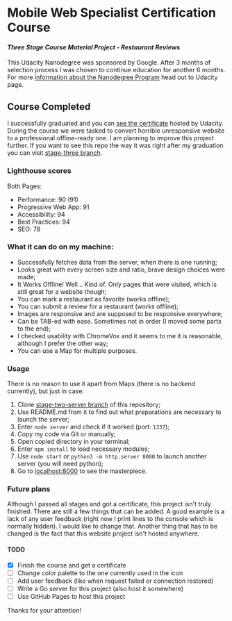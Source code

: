 # Mobile Web Specialist Certification Course

#### _Three Stage Course Material Project - Restaurant Reviews_

This Udacity Nanodegree was sponsored by Google. After 3 months of selection process I was chosen to continue education for another 6 months. For more [information about the Nanodegree Program](https://www.udacity.com/course/mobile-web-specialist-nanodegree--nd024) head out to Udacity page.

## Course Completed

I successfully graduated and you can [see the certificate](https://graduation.udacity.com/confirm/K46CGJGE) hosted by Udacity. During the course we were tasked to convert horrible unresponsive website to a professional offline-ready one. I am planning to improve this project further. If you want to see this repo the way it was right after my graduation you can visit [stage-three branch](https://github.com/fabritsius/restaurant-reviews-app/tree/stage-three).

### Lighthouse scores 

Both Pages:
- Performance: 90 (91)
- Progressive Web App: 91
- Accessibility: 94
- Best Practices: 94
- SEO: 78

### What it can do on my machine:

- Successfully fetches data from the server, when there is one running;
- Looks great with every screen size and ratio, brave design choices were made;
- It Works Offline! Well... Kind of. Only pages that were visited, which is still great for a website though;
- You can mark a restaurant as favorite (works offline);
- You can submit a review for a restaurant (works offline);
- Images are responsive and are supposed to be responsive everywhere;
- Can be TAB-ed with ease. Sometimes not in order (I moved some parts to the end);
- I checked usability with ChromeVox and it seems to me it is reasonable, although I prefer the other way;
- You can use a Map for multiple purposes.

### Usage

There is no reason to use it apart from Maps (there is no backend currently), but just in case:

1. Clone [stage-two-server branch](https://github.com/fabritsius/restaurant-reviews-app/tree/stage-three-server) of this repository;
2. Use README.md from it to find out what preparations are necessary to launch the server;
3. Enter `node server` and check if it worked (port: `1337`);
4. Copy my code via Git or manually;
5. Open copied directory in your terminal;
6. Enter `npm install` to load necessary modules;
6. Use `node start` or `python3 -m http.server 8000` to launch another server (you will need python);
7. Go to [localhost:8000](http://localhost:8000) to see the masterpiece.

### Future plans

Although I passed all stages and got a certificate, this project isn't truly finished. There are still a few things that can be added. A good example is a lack of any user feedback (right now I print lines to the console which is normally hidden). I would like to change that. Another thing that has to be changed is the fact that this website project isn't hosted anywhere.

#### TODO

- [x] Finish the course and get a certificate
- [ ] Change color palette to the one currently used in the icon
- [ ] Add user feedback (like when request failed or connection restored)
- [ ] Write a Go server for this project (also host it somewhere)
- [ ] Use GitHub Pages to host this project 

Thanks for your attention!

